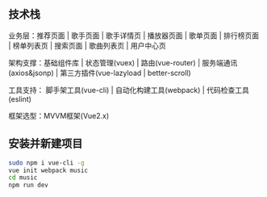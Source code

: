 ## 技术栈

业务层：推荐页面 | 歌手页面 | 歌手详情页 | 播放器页面 | 歌单页面 | 排行榜页面 | 榜单列表页 | 搜索页面 | 歌曲列表页 | 用户中心页

架构支撑：基础组件库 | 状态管理(vuex) | 路由(vue-router) | 服务端通讯(axios&jsonp) | 第三方插件(vue-lazyload | better-scroll)

工具支持： 脚手架工具(vue-cli) | 自动化构建工具(webpack) | 代码检查工具(eslint)

框架选型：MVVM框架(Vue2.x)

## 安装并新建项目

```bash
sudo npm i vue-cli -g
vue init webpack music
cd music
npm run dev
```
